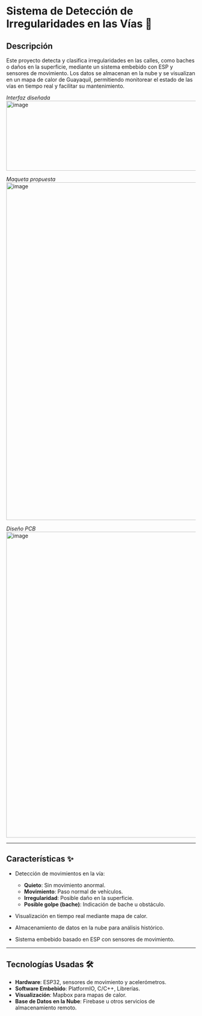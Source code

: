 

# Sistema de Detección de Irregularidades en las Vías 🚦

## Descripción

Este proyecto detecta y clasifica irregularidades en las calles, como baches o daños en la superficie, mediante un sistema embebido con ESP y sensores de movimiento. Los datos se almacenan en la nube y se visualizan en un mapa de calor de Guayaquil, permitiendo monitorear el estado de las vías en tiempo real y facilitar su mantenimiento.

*Interfaz diseñada*
<img width="850" height="186" alt="image" src="https://github.com/user-attachments/assets/4abac9a0-946b-44d1-94af-68e649d6e6f6" />

*Maqueta propuesta*
<img width="1599" height="899" alt="image" src="https://github.com/user-attachments/assets/5af3be66-1148-4c43-8d92-b1e02131be85" />

*Diseño PCB*
<img width="847" height="814" alt="image" src="https://github.com/user-attachments/assets/0164177b-8a17-495f-8887-8d227b827e98" />



---

## Características ✨

* Detección de movimientos en la vía:

  * **Quieto**: Sin movimiento anormal.
  * **Movimiento**: Paso normal de vehículos.
  * **Irregularidad**: Posible daño en la superficie.
  * **Posible golpe (bache)**: Indicación de bache u obstáculo.
* Visualización en tiempo real mediante mapa de calor.
* Almacenamiento de datos en la nube para análisis histórico.
* Sistema embebido basado en ESP con sensores de movimiento.

---

## Tecnologías Usadas 🛠️

* **Hardware**: ESP32, sensores de movimiento y acelerómetros.
* **Software Embebido**: PlatformIO, C/C++, Librerías.
* **Visualización**: Mapbox para mapas de calor.
* **Base de Datos en la Nube**: Firebase u otros servicios de almacenamiento remoto.


